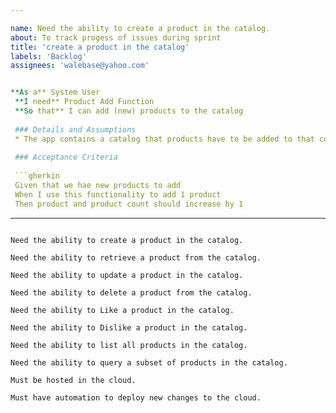 ```yaml
---

name: Need the ability to create a product in the catalog.
about: To track progess of issues during sprint
title: 'create a product in the catalog'
labels: 'Backlog'
assignees: 'walebase@yahoo.com'


**As a** System User  
 **I need** Product Add Function  
 **So that** I can add (new) products to the catalog  
   
 ### Details and Assumptions
 * The app contains a catalog that products have to be added to that customers will see
   
 ### Acceptance Criteria  
   
 ```gherkin
 Given that we hae new products to add
 When I use this functionality to add 1 product
 Then product and product count should increase by 1
 ```
---
```

Need the ability to create a product in the catalog.

Need the ability to retrieve a product from the catalog.

Need the ability to update a product in the catalog.

Need the ability to delete a product from the catalog.

Need the ability to Like a product in the catalog.

Need the ability to Dislike a product in the catalog.

Need the ability to list all products in the catalog.

Need the ability to query a subset of products in the catalog.

Must be hosted in the cloud.

Must have automation to deploy new changes to the cloud.

